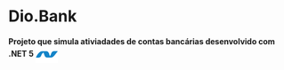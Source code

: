 # Dio.Bank

#### Projeto que simula ativiadades de contas bancárias desenvolvido com .NET 5 <img align="center" alt="MatJS" height="30" width="40" src="https://raw.githubusercontent.com/devicons/devicon/master/icons/dot-net/dot-net-plain.svg">

